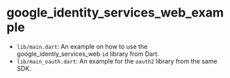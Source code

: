 # google_identity_services_web_example

* `lib/main.dart`: An example on how to use the google_identiy_services_web `id` library from Dart.
* `lib/main_oauth.dart`: An example for the `oauth2` library from the same SDK.
